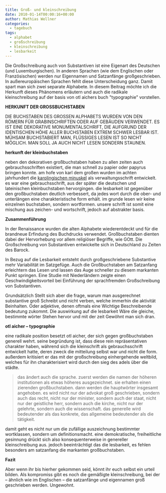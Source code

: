```yaml
---
title: Groß- und kleinschreibung
date: 2010-01-14T00:00:16+00:00
author: Mathias Wellner
categories:
  - tagebuch
tags:
  - alphabet
  - großschreibung
  - kleinschreibung
  - lesbarkeit
---
```

Die Großschreibung auch von Substantiven ist eine Eigenart des Deutschen (und Luxemburgischen). In anderen Sprachen (wie dem Englischen oder Französischen) werden nur Eigennamen und Satzanfänge großgeschrieben. In außereuropäischen Sprachen fehlt diese Unterscheidung ganz. Damit spart man sich zwei separate Alphabete. In diesem Beitrag möchte ich die Herkunft dieses Phänomens erläutern und auch die radikale kleinschreibung auf der basis von otl aichers buch "typographie" vorstellen. 

**HERKUNFT DER GROSSBUCHSTABEN**

DIE BUCHSTABEN DES GROSSEN ALPHABETS WURDEN VON DEN RÖMERN FÜR GRABINSCHRIFTEN ODER AUF GEBÄUDEN VERWENDET. ES IST EINE DEKORATIVE MONUMENTALSCHRIFT, DIE AUFGRUND DER IDENTISCHEN HÖHE ALLER BUCHSTABEN EXTREM SCHWER LESBAR IST. MÜHSAM BUCHSTABIERT MAN, FLÜSSIGES LESEN IST SO NICHT MÖGLICH. MAN SOLL JA AUCH NICHT LESEN SONDERN STAUNEN.

**herkunft der kleinbuchstaben**

neben den dekorativen großbuchstaben haben zu allen zeiten auch gebrauchsschriften existiert, die man schnell zu papier oder papyrus bringen konnte. am hofe von karl dem großen wurden im achten jahrhundert die [karolingischen minuskel](http://de.wikipedia.org/wiki/Karolingische_Minuskel) als verwaltungsschrift entwickelt. es war eine gebrauchsschrift, aus der später die deutschen und lateinischen kleinbuchstaben hervorgingen. die lesbarkeit ist gegenüber den großbuchstaben deutlich verbessert, da jedes wort durch die ober- und unterlängen eine charakteristische form erhält. im grunde lesen wir keine einzelnen buchstaben, sondern wortformen. unsere schrift ist somit eine mischung aus zeichen- und wortschrift, jedoch auf abstrakter basis. 

**Zusammenführung**

In der Renaissance wurden die alten Alphabete wiederentdeckt und für die brandneue Erfindung des Buchdrucks verwendet. Großbuchstaben dienten dabei der Hervorhebung vor allem religiöser Begriffe, wie GOtt. Die Großschreibung von Substantiven entwickelte sich in Deutschland zu Zeiten des Barock. 

In Bezug auf die Lesbarkeit entsteht durch großgeschriebene Substantive mehr Variabilität im Satzgefüge. Auch die Großbuchstaben am Satzanfang erleichtern das Lesen und lassen das Auge schneller zu diesem markanten Punkt springen. Eine Studie mit Niederländern zeigte einen Geschwindigkeitsvorteil bei Einführung der sprachfremden Großschreibung von Substantiven. 

Grundsätzlich Stellt sich aber die frage, warum man ausgerechnet substantive groß Schreibt und nicht verben, welche immerhin die aktivität Beinhalten. Oder adjektive, denen oftmals eine Wichtige Beschreibende bedeutung zukommt. Die auswirkung auf die lesbarkeit Wäre die gleiche, bestimmte wörter Stehen hervor und mit der zeit Gewöhnt man sich dran. 

**otl aicher &ndash; typographie**

eine radikale position besetzt otl aicher, der sich gegen großbuchstaben generell wehrt. seine begründung ist, dass diese rein repräsentativen charakter haben, während sich die kleinschrift als gebrauchsschrift entwickelt hatte, deren zweck die mitteilung selbst war und nicht die form. außerdem kritisiert er das mit der großschreibung einhergehende weltbild, welches für ihn charakterisiert wird durch den sieg des adels über die städte. 

> das ändert auch die sprache. zuerst werden die namen der höheren institutionen als etwas höheres ausgezeichnet. sie erhalten einen zierenden großbuchstaben. dann werden die hauptwörter insgesamt angehoben. es wird nicht nur der advokat groß geschrieben, sondern auch das recht, nicht nur der minister, sondern auch der staat, nicht nur der geistliche herr, sondern auch die kirche, nicht nur der gelehrte, sondern auch die wissenschaft. das generelle wird bedeutender als das konkrete, das allgemeine bedeutender als die tätigkeit. 

damit geht es nicht nur um die zufällige auszeichnung bestimmter wortklassen, sondern um definitionsmacht. eine demokratische, freiheitliche gesinnung drückt sich also konsequenterweise in genereller kleinschreibung aus. jedoch beeinträchtigt das die lesbarkeit, es fehlen besonders am satzanfang die markanten großbuchstaben. 

**Fazit**

Aber wenn ihr bis hierher gekommen seid, könnt ihr euch selbst ein urteil bilden. Als kompromiss gibt es noch die gemäßigte kleinschreibung, bei der &ndash; ähnlich wie im Englischen &ndash; die satzanfänge und eigennamen groß geschrieben werden. Ungewohnt.
